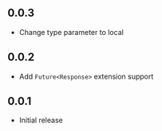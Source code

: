 ## 0.0.3

* Change type parameter to local

## 0.0.2

* Add `Future<Response>` extension support

## 0.0.1

* Initial release
